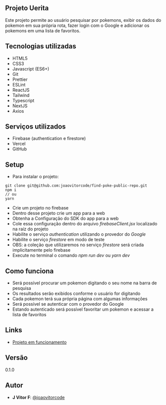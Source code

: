 ## Projeto Uerita
Este projeto permite ao usuário pesquisar por pokemons, exibir os dados do pokemon em sua própria rota, fazer login com o Google e adicionar os pokemons em uma lista de favoritos.

## Tecnologias utilizadas
- HTML5
- CSS3
- Javascript (ES6+)
- Git
- Prettier
- ESLint
- ReactJS
- Tailwind
- Typescript
- NextJS
- Axios

## Serviços utilizados
- Firebase (authentication e firestore)
- Vercel
- GitHub

## Setup
- Para instalar o projeto:
```
git clone git@github.com:joaovitorcode/find-poke-public-repo.git
npm i
// ou
yarn
```
- Crie um projeto no firebase
- Dentro desse projeto crie um app para a web
- Obtenha a Configuração do SDK do app para a web
- Cole essa configuração dentro do arquivo *firebaseClient.jsx* localizado na raíz do projeto
- Habilite o serviço *authentication* utilizando o provedor do *Google*
- Habilite o serviço *firestore* em modo de teste
- OBS: a coleção que utilizaremos no serviço *firestore* será criada implicitamente pelo firebase
- Execute no terminal o comando *npm run dev* ou *yarn dev*

##  Como funciona
- Será possível procurar um pokemon digitando o seu nome na barra de pesquisa
- Os resultados serão exibidos conforme o usuário for digitando
- Cada pokemon terá sua própria página com algumas informações
- Será possível se autenticar com o provedor do Google
- Estando autenticado será possível favoritar um pokemon e acessar a lista de favoritos

## Links
- [Projeto em funcionamento](https://find-poke.vercel.app/)

## Versão
0.1.0

## Autor
- **J Vitor F**: [@joaovitorcode](https://github.com/joaovitorcode)